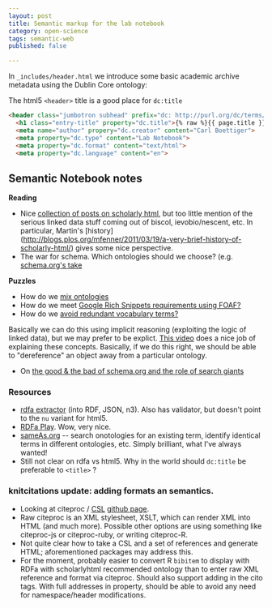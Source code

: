 ```yaml
---
layout: post
title: Semantic markup for the lab notebook
category: open-science 
tags: semantic-web
published: false

---
```


In `_includes/header.html` we introduce some basic academic archive metadata using the Dublin Core ontology:


The html5 `<header>` title is a good place for `dc:title`

```html
<header class="jumbotron subhead" prefix="dc: http://purl.org/dc/terms/">
  <h1 class="entry-title" property="dc.title">{% raw %}{{ page.title }}{% endraw %}</h1>
  <meta name="author" propery="dc.creator" content="Carl Boettiger">
  <meta property="dc.type" content="Lab Notebook">
  <meta property="dc.format" content="text/html">
  <meta property="dc.language" content="en">
```

## Semantic Notebook notes

**Reading**

* Nice [collection of posts on scholarly html](http://scholarlyhtml.org/faq/), but too little mention of the serious linked data stuff coming out of biscol, ievobio/nescent, etc. In particular, Martin's [history] (http://blogs.plos.org/mfenner/2011/03/19/a-very-brief-history-of-scholarly-html/) gives some nice perspective.  
* The war for schema.  Which ontologies should we choose? (e.g. [schema.org's take](http://blogs.plos.org/mfenner/2011/06/07/schema-org-for-scholarly-html/)

**Puzzles**

* How do we  [mix ontologies](http://stackoverflow.com/questions/12983766)
* How do we meet [Google Rich Snippets requirements using FOAF?](http://answers.semanticweb.com/questions/19200/satisfy-google-rich-snippets-person-standard-using-foaf)
* How do we [avoid redundant vocabulary terms?](http://answers.semanticweb.com/questions/19275/what-to-do-about-redundant-rdfa-or-machines-that-speak-only-one-language)

Basically we can do this using implicit reasoning (exploiting the logic of linked data), but we may prefer to be explict.  [This video](http://vimeo.com/28667500) does a nice job of explaining these concepts. Basically, if we do this right, we should be able to "dereference" an object away from a particular ontology.   


* On [the good & the bad of schema.org and the role of search giants](http://manu.sporny.org/2011/false-choice/)

### Resources

* [rdfa extractor](http://getschema.org/rdfaliteextractor/about) (into RDF, JSON, n3).  Also has validator, but doesn't point to the `nu` variant for html5. 
* [RDFa Play](http://rdfa.info/play/). Wow, very nice.  
* [sameAs.org](http://sameas.org) -- search onotologies for an existing term, identify identical terms in different ontologies, etc.  Simply brilliant, what I've always wanted!
* Still not clear on rdfa vs html5. Why in the world should `dc:title` be preferable to `<title>` ?  



### knitcitations update: adding formats an semantics.   

* Looking at citeproc / [CSL](http://citationstyles.org/) [github page](https://github.com/citation-style-language).  
* Raw citeproc is an XML stylesheet, XSLT, which can render XML into HTML (and much more).  Possible other options are using something like citeproc-js or citeproc-ruby, or writing citeproc-R.  
* Not quite clear how to take a CSL and a set of references and generate HTML; aforementioned packages may address this.  
* For the moment, probably easier to convert R `bibitem` to display with RDFa with scholarlyhtml recommended ontology than to enter raw XML reference and format via citeproc.  Should also support adding in the cito tags.  With full addresses in property, should be able to avoid any need for namespace/header modifications.  


